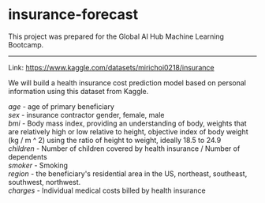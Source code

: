 # insurance-forecast

This project was prepared for the Global AI Hub Machine Learning Bootcamp.

---

Link: https://www.kaggle.com/datasets/mirichoi0218/insurance

We will build a health insurance cost prediction model based on personal information using this dataset from Kaggle.

*age* - age of primary beneficiary\
*sex* - insurance contractor gender, female, male\
*bmi* - Body mass index, providing an understanding of body, weights that are relatively high or low relative to height, objective index of body weight (kg / m ^ 2) using the ratio of height to weight, ideally 18.5 to 24.9\
*children* - Number of children covered by health insurance / Number of dependents\
*smoker* - Smoking\
*region* - the beneficiary's residential area in the US, northeast, southeast, southwest, northwest.\
*charges* - Individual medical costs billed by health insurance
